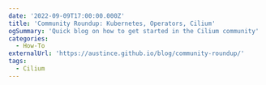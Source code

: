 ```yaml
---
date: '2022-09-09T17:00:00.000Z'
title: 'Community Roundup: Kubernetes, Operators, Cilium'
ogSummary: 'Quick blog on how to get started in the Cilium community'
categories:
  - How-To
externalUrl: 'https://austince.github.io/blog/community-roundup/'
tags:
  - Cilium
---
```

